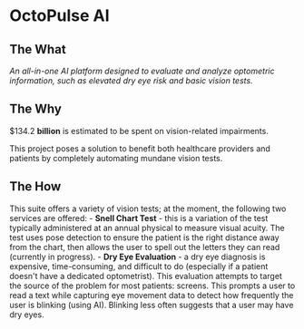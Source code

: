 <h1>OctoPulse AI</h1>
<h2>The What</h2>
<i>An all-in-one AI platform designed to evaluate and analyze optometric information, such as elevated dry eye risk and basic vision tests.</i>

<h2>The Why</h2>
$134.2 <b>billion</b> is estimated to be spent on vision-related impairments.

This project poses a solution to benefit both healthcare providers and patients by completely automating mundane vision tests.

<h2>The How</h2>
This suite offers a variety of vision tests; at the moment, the following two services are offered:
- <b>Snell Chart Test</b> - this is a variation of the test typically administered at an annual physical to measure visual acuity. The test uses pose detection to ensure the patient is the right distance away from the chart, then allows the user to spell out the letters they can read (currently in progress).
- <b>Dry Eye Evaluation</b> - a dry eye diagnosis is expensive, time-consuming, and difficult to do (especially if a patient doesn't have a dedicated optometrist). This evaluation attempts to target the source of the problem for most patients: screens. This prompts a user to read a text while capturing eye movement data to detect how frequently the user is blinking (using AI). Blinking less often suggests that a user may have dry eyes.

